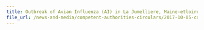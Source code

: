 ```yaml
---
title: Outbreak of Avian Influenza (AI) in La Jumelliere, Maine-etloire 
file_url: /news-and-media/competent-authorities-circulars/2017-10-05-ca2.pdf
---
```

